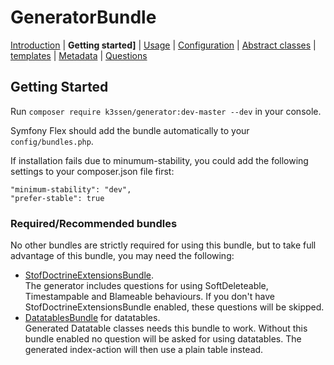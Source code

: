 GeneratorBundle
=====================

 [Introduction](introduction.md#generatorbundle)
| **Getting started]**
| [Usage](usage.md#generatorbundle)
| [Configuration](configuration.md#generatorbundle)
| [Abstract classes](abstract_classes.md#generatorbundle)
| [templates](templates.md#generatorbundle)
| [Metadata](metadata.md#generatorbundle)
| [Questions](questions.md#generatorbundle)


## Getting Started

Run `composer require k3ssen/generator:dev-master --dev` in your console. 

Symfony Flex should add the bundle automatically to your `config/bundles.php`.

If installation fails due to minumum-stability, you could add the 
following settings to your composer.json file first:
    
    "minimum-stability": "dev",
    "prefer-stable": true 

### Required/Recommended bundles

No other bundles are strictly required for using this bundle, but to
take full advantage of this bundle, you may need
the following:

- [StofDoctrineExtensionsBundle](http://symfony.com/doc/master/bundles/StofDoctrineExtensionsBundle/index.html).  
The generator includes questions for using SoftDeleteable, Timestampable and
Blameable behaviours. 
If you don't have StofDoctrineExtensionsBundle enabled, these questions will
be skipped.
- [DatatablesBundle](https://github.com/stwe/DatatablesBundle)
for datatables.  
Generated Datatable classes needs this bundle to work. Without this bundle enabled
no question will be asked for using datatables. The generated index-action will
then use a plain table instead.